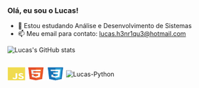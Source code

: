 ### Olá, eu sou o Lucas!

- 🌱 Estou estudando Análise e Desenvolvimento de Sistemas
- 📫 Meu email para contato: lucas.h3nr1qu3@hotmail.com

![Lucas's GitHub stats](https://github-readme-stats.vercel.app/api?username=lucashlourenco&show_icons=true&theme=darcula)

<div style="display: inline_block"><br>
  <img align="center" alt="Lucas-Js" height="30" width="40" src="https://raw.githubusercontent.com/devicons/devicon/master/icons/javascript/javascript-plain.svg">
  <img align="center" alt="Lucas-Ts" height="30" width="40" src="https://raw.githubusercontent.com/devicons/devicon/master/icons/html5/html5-original.svg">
  <img align="center" alt="Lucas-CSS" height="30" width="40" src="https://raw.githubusercontent.com/devicons/devicon/master/icons/css3/css3-original.svg">
  <img align="center" alt="Lucas-Python" height="30" width="40" 
